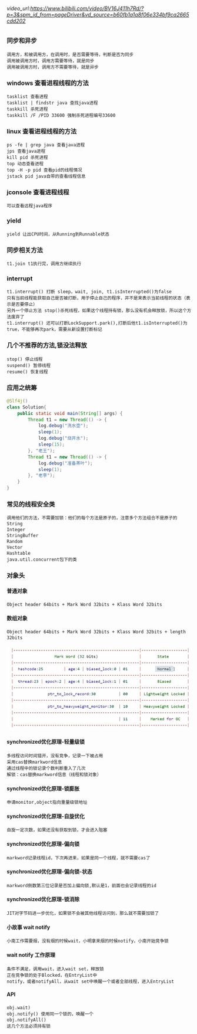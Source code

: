 ###### video_url:https://www.bilibili.com/video/BV16J411h7Rd/?p=3&spm_id_from=pageDriver&vd_source=b60fb1a1a8f06e334bf9ca2665cdd202

### 同步和异步
    调用方，和被调用方，在调用时，是否需要等待，判断是否为同步
    调用被调用方时，调用方需要等待，就是同步
    调用被调用方时，调用方不需要等待，就是异步
### windows 查看进程线程的方法
    tasklist 查看进程
    tasklist | findstr java 查找java进程
    taskkill 杀死进程
    taskkill /F /PID 33600 强制杀死进程编号33600
### linux 查看进程线程的方法
    ps -fe | grep java 查看java进程
    jps 查看java进程
    kill pid 杀死进程
    top 动态查看进程
    top -H -p pid 查看pid的线程情况
    jstack pid java自带的查看线程信息
### jconsole 查看进程线程
    可以查看远程java程序
### yield
    yield 让出CPU时间，从Running到Runnable状态
### 同步相关方法
    t1.join t1执行完，调用方继续执行
### interrupt
    t1.interrupt() 打断 sleep，wait, join, t1.isInterrupted()为false
    只有当前线程能获取自己是否被打断，用于停止自己的程序，并不是来表示当前线程的状态（表示是否要停止）
    另外一个停止方法 stop()杀死线程，如果这个线程持有锁，那么没有机会释放锁，所以这个方法废弃了
    t1.interrupt() 还可以打断LockSupport.park(),打断后他t1.isInterrupted()为true，不能够再次park，需要从新设置打断标记
### 几个不推荐的方法,锁没法释放
    stop() 停止线程
    suspend() 暂停线程
    resume() 恢复线程
### 应用之统筹
```java
@Slf4j()
class Solution{
    public static void main(String[] args) {
        Thread t1 = new Thread(() -> {
            log.debug("洗水壶");
            sleep(1);
            log.debug("烧开水");
            sleep(15);
        }, "老王");
        Thread t1 = new Thread(() -> {
            log.debug("准备茶叶");
            sleep(1);
        }, "老李");
    }
}
```
### 常见的线程安全类
    调用他们的方法，不需要加锁：他们的每个方法是原子的，注意多个方法组合不是原子的
    String
    Integer
    StringBuffer
    Random
    Vector
    Hashtable
    java.util.concurrent包下的类
### 对象头
#### 普通对象
    Object header 64bits + Mark Word 32bits + Klass Word 32bits
#### 数组对象
    Object header 64bits + Mark Word 32bits + Klass Word 32bits + length 32bits
![mark word结构](images/.JUC_images/aa2643f5.png)
#### synchronized优化原理-轻量级锁
    多线程访问时间错开，没有竞争，记录一下被占用
    采用cas替换markword信息
    通过线程中的锁记录个数判断重入了几次
    解锁：cas替换markword信息（线程和锁对象）
#### synchronized优化原理-锁膨胀
    申请monitor,object指向重量级锁地址
#### synchronized优化原理-自旋优化
    自旋一定次数，如果还没有获取到锁，才会进入阻塞
#### synchronized优化原理-偏向锁
    markword记录线程id，下次再进来，如果是同一个线程，就不需要cas了
#### synchronized优化原理-偏向锁-状态
    markword倒数第三位记录是否加上偏向锁,默认是1，前面也会记录线程的id
#### synchronized优化原理-锁消除
    JIT对字节码进一步优化，如果锁不会被其他线程访问到，那么就不需要加锁了
#### 小故事 wait notify
    小南工作需要烟，没有烟的时候wait，小明拿来烟的时候notify，小南开始竞争锁
#### wait notify 工作原理
    条件不满足，调用wait，进入wait set，释放锁
    正在竞争锁的处于Blocked，在EntryList中
    notify，或者notifyAll，从wait set中唤醒一个或者全部线程，进入EntryList
#### API
    obj.wait)
    obj.notify() 使用同一个锁的，唤醒一个
    obj.notifyAll()
    这几个方法必须持有锁




    


    
    
    
    


    

    